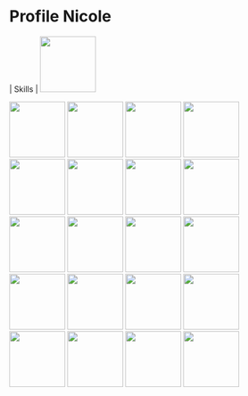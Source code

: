 # Profile Nicole

| Skills |
<img src="https://cdn.jsdelivr.net/gh/devicons/devicon/icons/javascript/javascript-original.svg" width="100" height="100" />

<img src="https://cdn.jsdelivr.net/gh/devicons/devicon/icons/react/react-original-wordmark.svg)" width="100" height="100" />

<img src="https://cdn.jsdelivr.net/gh/devicons/devicon/icons/nodejs/nodejs-plain.svg)  " width="100" height="100" />
<img src="https://cdn.jsdelivr.net/gh/devicons/devicon/icons/express/express-original.svg)" width="100" height="100" />

<img src="https://cdn.jsdelivr.net/gh/devicons/devicon/icons/ruby/ruby-plain-wordmark.svg)" width="100" height="100" />

<img src="https://cdn.jsdelivr.net/gh/devicons/devicon/icons/rails/rails-plain.svg)" width="100" height="100" />
<img src="https://cdn.jsdelivr.net/gh/devicons/devicon/icons/css3/css3-original-wordmark.svg" width="100" height="100" />

<img src="https://cdn.jsdelivr.net/gh/devicons/devicon/icons/jquery/jquery-plain.svg" width="100" height="100" />

<img src="https://cdn.jsdelivr.net/gh/devicons/devicon/icons/html5/html5-original-wordmark.svg" width="100" height="100" />

<img src="https://cdn.jsdelivr.net/gh/devicons/devicon/icons/postgresql/postgresql-plain.svg)" width="100" height="100" />

<img src="https://cdn.jsdelivr.net/gh/devicons/devicon/icons/sequelize/sequelize-original.svg)" width="100" height="100" />

<img src="https://www.opencodez.com/wp-content/uploads/2019/12/cypress-logo.png)" width="100" height="100" />

<img src="https://img.icons8.com/dusk/400/000000/api.png)" width="100" height="100" />

<img src="https://avatars.githubusercontent.com/u/1515293?s=200&v=4)" width="100" height="100" />
<img src="https://cdn.jsdelivr.net/gh/devicons/devicon/icons/git/git-original-wordmark.svg)" width="100" height="100" />
<img src="(https://cdn.jsdelivr.net/gh/devicons/devicon/icons/mocha/mocha-plain.svg)" width="100" height="100" />
<img src="https://cdn.jsdelivr.net/gh/devicons/devicon/icons/materialui/materialui-original.svg)" width="100" height="100" />

<img src="https://cdn.jsdelivr.net/gh/devicons/devicon/icons/figma/figma-original.svg)" width="100" height="100" />

<img src="https://cdn.jsdelivr.net/gh/devicons/devicon/icons/sass/sass-original.svg" width="100" height="100" />

<img src="https://img.icons8.com/color/400/000000/chakra-ui.png)" width="100" height="100" />
<img src="" width="100" height="100" />
